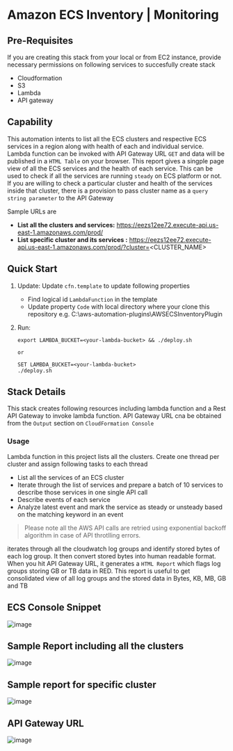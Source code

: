 # Amazon ECS Inventory | Monitoring

## Pre-Requisites
If you are creating this stack from your local or from EC2 instance, provide necessary permissions on following services to succesfully create stack
- Cloudformation
- S3
- Lambda
- API gateway


## Capability
This automation intents to list all the ECS clusters and respective ECS services in a region along with health of each and individual service. Lambda function can be invoked with API Gateway URL `GET` and data will be published in a `HTML Table` on your browser. This report gives a singple page view of all the ECS services and the health of each service. This can be used to check if all the services are running `steady` on ECS platform or not. If you are willing to check a particular cluster and health of the services inside that cluster, there is a provision to pass cluster name as a `query string parameter` to the API Gateway

Sample URLs are
- **List all the clusters and services:** https://eezs12ee72.execute-api.us-east-1.amazonaws.com/prod/
- **List specific cluster and its services :** https://eezs12ee72.execute-api.us-east-1.amazonaws.com/prod/?cluster=<CLUSTER_NAME>



## Quick Start

1. Update:
    Update `cfn.template` to update following properties
    - Find logical id `LambdaFunction` in the template
    - Update property `Code` with local directory where your clone this repository e.g. C:\aws-automation-plugins\AWSECSInventoryPlugin


2. Run:

       export LAMBDA_BUCKET=<your-lambda-bucket> && ./deploy.sh
    
       or 
    
       SET LAMBDA_BUCKET=<your-lambda-bucket>
       ./deploy.sh



## Stack Details

This stack creates following resources including lambda function and a Rest API Gateway to invoke lambda function. API Gateway URL cna be obtained from the `Output` section on `CloudFormation Console`


### Usage

Lambda function in this project lists all the clusters. Create one thread per cluster and assign following tasks to each thread
-  List all the services of an ECS cluster
- Iterate through the list of services and prepare a batch of 10 services to describe those services in one single API call
- Describe events of each service
- Analyze latest event and mark the service as steady or unsteady based on the matching keyword in an event

> Please note all the AWS API calls are retried using exponential backoff algorithm in case of API throtlling errors.

iterates through all the cloudwatch log groups and identify stored bytes of each log group. It then convert stored bytes into human readable format. When you hit API Gateway URL, it generates a `HTML Report` which flags log groups storing GB or TB data in RED. This report is useful to get consolidated view of all log groups and the stored data in Bytes, KB, MB, GB and TB


## ECS Console Snippet
![image](https://user-images.githubusercontent.com/11420765/138160276-9a5be90c-ac4f-47d5-b801-287525eb2c4b.png)


## Sample Report including all the clusters
![image](https://user-images.githubusercontent.com/11420765/138161391-d166db5f-820e-4851-a042-5d467e1becf8.png)


## Sample report for specific cluster
![image](https://user-images.githubusercontent.com/11420765/138161700-d5e125ab-e66e-47d3-8319-ac94bd045d91.png)


## API Gateway URL
![image](https://user-images.githubusercontent.com/11420765/135760442-7d2837a8-015c-4784-baf7-0f9cd9cbaec8.png)


